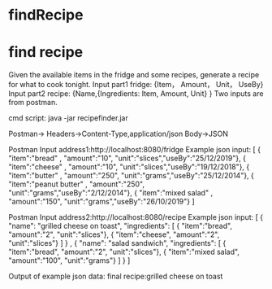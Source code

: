 # findRecipe
# find recipe

Given the available items in the fridge and some recipes, generate a recipe for what to cook tonight.
Input part1 fridge: {Item， Amount， Unit， UseBy}
Input part2 recipe: {Name,{Ingredients: Item, Amount, Unit} }
Two inputs are from postman.

cmd script: java -jar recipefinder.jar

Postman->
Headers->Content-Type,application/json
Body->JSON

Postman Input address1:http://localhost:8080/fridge
Example json input:
[
{
"item":"bread" , "amount":"10", "unit":"slices","useBy":"25/12/2019"},
{
"item":"cheese" , "amount":"10", "unit":"slices","useBy":"19/12/2018"},
{
"item":"butter" , "amount":"250", "unit":"grams","useBy":"25/12/2014"},
{
"item":"peanut butter" , "amount":"250", "unit":"grams","useBy":"2/12/2014"},
{
"item":"mixed salad" , "amount":"150", "unit":"grams","useBy":"26/10/2019"}
]

Postman Input address2:http://localhost:8080/recipe
Example json input:
[
{
"name": "grilled cheese on toast", "ingredients": [
{ "item":"bread", "amount":"2", "unit":"slices"},
{ "item":"cheese", "amount":"2", "unit":"slices"}
]
} , {
"name": "salad sandwich",
"ingredients": [
{ "item":"bread", "amount":"2", "unit":"slices"},
{ "item":"mixed salad", "amount":"100", "unit":"grams"}
]
}
]


Output of example json data:
final recipe:grilled cheese on toast
